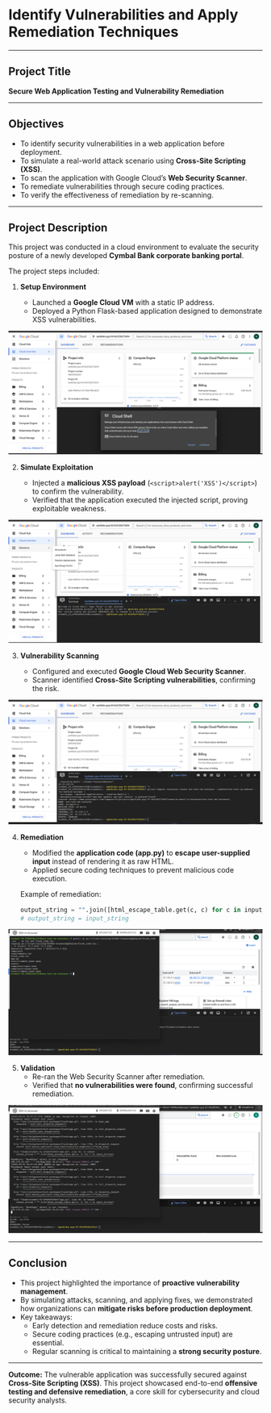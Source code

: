 # Identify Vulnerabilities and Apply Remediation Techniques

---

## Project Title

**Secure Web Application Testing and Vulnerability Remediation**

---

## Objectives

- To identify security vulnerabilities in a web application before deployment.
- To simulate a real-world attack scenario using **Cross-Site Scripting (XSS)**.
- To scan the application with Google Cloud’s **Web Security Scanner**.
- To remediate vulnerabilities through secure coding practices.
- To verify the effectiveness of remediation by re-scanning.

---

## Project Description

This project was conducted in a cloud environment to evaluate the security posture of a newly developed **Cymbal Bank corporate banking portal**.

The project steps included:

1. **Setup Environment**

   - Launched a **Google Cloud VM** with a static IP address.
   - Deployed a Python Flask-based application designed to demonstrate XSS vulnerabilities.

![Identify vulnerabilities and remediation techniques](https://github.com/aminbiography/Google-Cloud-Cybersecurity-Professional-Certificate/blob/main/bar-graph-chart-image/Identify%20vulnerabilities%20and%20remediation%20techniques-01.png?raw=true)


2. **Simulate Exploitation**

   - Injected a **malicious XSS payload** (`<script>alert('XSS')</script>`) to confirm the vulnerability.
   - Verified that the application executed the injected script, proving exploitable weakness.

![Identify vulnerabilities and remediation techniques](https://github.com/aminbiography/Google-Cloud-Cybersecurity-Professional-Certificate/blob/main/bar-graph-chart-image/Identify%20vulnerabilities%20and%20remediation%20techniques-02.png)

3. **Vulnerability Scanning**

   - Configured and executed **Google Cloud Web Security Scanner**.
   - Scanner identified **Cross-Site Scripting vulnerabilities**, confirming the risk.

![Identify vulnerabilities and remediation techniques](https://github.com/aminbiography/Google-Cloud-Cybersecurity-Professional-Certificate/blob/main/bar-graph-chart-image/Identify%20vulnerabilities%20and%20remediation%20techniques-03.png)

4. **Remediation**

   - Modified the **application code (app.py)** to **escape user-supplied input** instead of rendering it as raw HTML.
   - Applied secure coding techniques to prevent malicious code execution.

   Example of remediation:

   ```python
   output_string = "".join([html_escape_table.get(c, c) for c in input_string])
   # output_string = input_string
   ```

![Identify vulnerabilities and remediation techniques](https://github.com/aminbiography/Google-Cloud-Cybersecurity-Professional-Certificate/blob/main/bar-graph-chart-image/Identify%20vulnerabilities%20and%20remediation%20techniques-04.png)

5. **Validation**
   - Re-ran the Web Security Scanner after remediation.
   - Verified that **no vulnerabilities were found**, confirming successful remediation.

![Identify vulnerabilities and remediation techniques](https://github.com/aminbiography/Google-Cloud-Cybersecurity-Professional-Certificate/blob/main/bar-graph-chart-image/Identify%20vulnerabilities%20and%20remediation%20techniques-05.png)

---

## Conclusion

- This project highlighted the importance of **proactive vulnerability management**.
- By simulating attacks, scanning, and applying fixes, we demonstrated how organizations can **mitigate risks before production deployment**.
- Key takeaways:
  - Early detection and remediation reduce costs and risks.
  - Secure coding practices (e.g., escaping untrusted input) are essential.
  - Regular scanning is critical to maintaining a **strong security posture**.

---

**Outcome:** The vulnerable application was successfully secured against **Cross-Site Scripting (XSS)**. This project showcased end-to-end **offensive testing and defensive remediation**, a core skill for cybersecurity and cloud security analysts.

